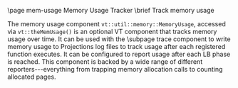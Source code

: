 \page mem-usage Memory Usage Tracker
\brief Track memory usage

The memory usage component `vt::util::memory::MemoryUsage`, accessed via
`vt::theMemUsage()` is an optional VT component that tracks memory usage over
time. It can be used with the \subpage trace component to write memory usage to
Projections log files to track usage after each registered function executes. It
can be configured to report usage after each LB phase is reached. This component
is backed by a wide range of different reporters---everything from trapping
memory allocation calls to counting allocated pages.

